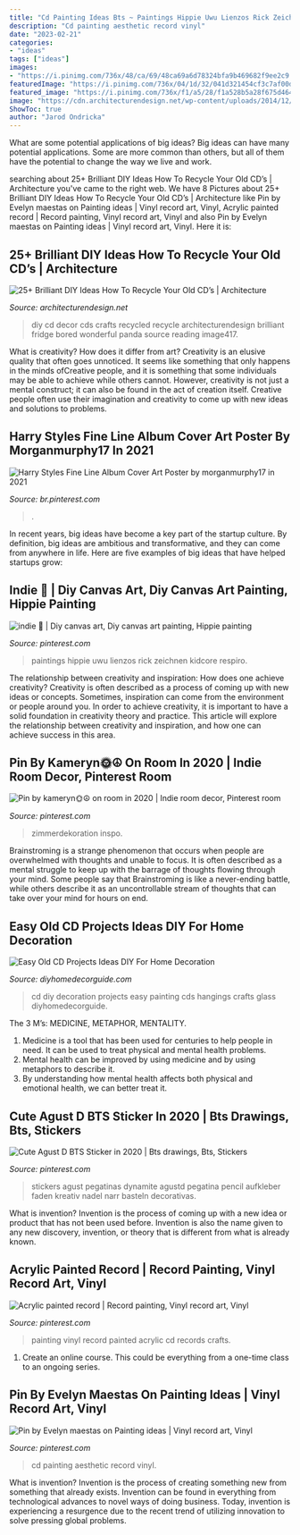 ```yaml
---
title: "Cd Painting Ideas Bts ~ Paintings Hippie Uwu Lienzos Rick Zeichnen Kidcore Respiro"
description: "Cd painting aesthetic record vinyl"
date: "2023-02-21"
categories:
- "ideas"
tags: ["ideas"]
images:
- "https://i.pinimg.com/736x/48/ca/69/48ca69a6d78324bfa9b469682f9ee2c9.jpg"
featuredImage: "https://i.pinimg.com/736x/04/1d/32/041d321454cf3c7af00d43973e76c1e3.jpg"
featured_image: "https://i.pinimg.com/736x/f1/a5/28/f1a528b5a28f675d464b111bcf43aef9.jpg"
image: "https://cdn.architecturendesign.net/wp-content/uploads/2014/12/AD-Recycled-DIY-Old-CD-Crafts-29.jpg"
ShowToc: true
author: "Jarod Ondricka"
---
```



What are some potential applications of big ideas?
Big ideas can have many potential applications. Some are more common than others, but all of them have the potential to change the way we live and work.

	

		
searching about 25+ Brilliant DIY Ideas How To Recycle Your Old CD’s | Architecture you've came to the right web. We have 8 Pictures about 25+ Brilliant DIY Ideas How To Recycle Your Old CD’s | Architecture like Pin by Evelyn maestas on Painting ideas | Vinyl record art, Vinyl, Acrylic painted record | Record painting, Vinyl record art, Vinyl and also Pin by Evelyn maestas on Painting ideas | Vinyl record art, Vinyl. Here it is:
		
    
## 25+ Brilliant DIY Ideas How To Recycle Your Old CD’s | Architecture

<img loading=lazy src="https://cdn.architecturendesign.net/wp-content/uploads/2014/12/AD-Recycled-DIY-Old-CD-Crafts-29.jpg" onerror="this.onerror=null;this.src='https://tse1.mm.bing.net/th?id=OIP.TG8TzOOpJOhc5JWawPOsnQHaJ3&amp;pid=15.1';" alt="25+ Brilliant DIY Ideas How To Recycle Your Old CD’s | Architecture">

_Source: architecturendesign.net_

>diy cd decor cds crafts recycled recycle architecturendesign brilliant fridge bored wonderful panda source reading image417. 

	

What is creativity? How does it differ from art?
Creativity is an elusive quality that often goes unnoticed. It seems like something that only happens in the minds ofCreative people, and it is something that some individuals may be able to achieve while others cannot. However, creativity is not just a mental construct; it can also be found in the act of creation itself. Creative people often use their imagination and creativity to come up with new ideas and solutions to problems.

    
## Harry Styles Fine Line Album Cover Art Poster By Morganmurphy17 In 2021

<img loading=lazy src="https://i.pinimg.com/736x/fe/d0/da/fed0daddd9116c01ab820f00a5029ff8.jpg" onerror="this.onerror=null;this.src='https://tse1.mm.bing.net/th?id=OIP.RR7aJw-wTHsFlG5cWczEBwHaJ3&amp;pid=15.1';" alt="Harry Styles Fine Line Album Cover Art Poster by morganmurphy17 in 2021">

_Source: br.pinterest.com_

>. 

	

In recent years, big ideas have become a key part of the startup culture. By definition, big ideas are ambitious and transformative, and they can come from anywhere in life. Here are five examples of big ideas that have helped startups grow: 

    
## Indie 🍄 | Diy Canvas Art, Diy Canvas Art Painting, Hippie Painting

<img loading=lazy src="https://i.pinimg.com/736x/04/1d/32/041d321454cf3c7af00d43973e76c1e3.jpg" onerror="this.onerror=null;this.src='https://tse2.mm.bing.net/th?id=OIP.bG1JmRkMQk9zE0Sk3nJGPAHaJ3&amp;pid=15.1';" alt="indie 🍄 | Diy canvas art, Diy canvas art painting, Hippie painting">

_Source: pinterest.com_

>paintings hippie uwu lienzos rick zeichnen kidcore respiro. 

	

The relationship between creativity and inspiration: How does one achieve creativity?
Creativity is often described as a process of coming up with new ideas or concepts. Sometimes, inspiration can come from the environment or people around you. In order to achieve creativity, it is important to have a solid foundation in creativity theory and practice. This article will explore the relationship between creativity and inspiration, and how one can achieve success in this area.

    
## Pin By Kameryn🌞☮️ On Room In 2020 | Indie Room Decor, Pinterest Room

<img loading=lazy src="https://i.pinimg.com/736x/7b/3e/6a/7b3e6a504cbb497009ed72352a3dbeb6.jpg" onerror="this.onerror=null;this.src='https://tse1.mm.bing.net/th?id=OIP.31inLO_iaUUidgM8R2bm-gHaNK&amp;pid=15.1';" alt="Pin by kameryn🌞☮️ on room in 2020 | Indie room decor, Pinterest room">

_Source: pinterest.com_

>zimmerdekoration inspo. 

	

Brainstroming is a strange phenomenon that occurs when people are overwhelmed with thoughts and unable to focus. It is often described as a mental struggle to keep up with the barrage of thoughts flowing through your mind. Some people say that Brainstroming is like a never-ending battle, while others describe it as an uncontrollable stream of thoughts that can take over your mind for hours on end.

    
## Easy Old CD Projects Ideas DIY For Home Decoration

<img loading=lazy src="http://diyhomedecorguide.com/wp-content/uploads/2014/07/old-cd-wall-hangings.jpg" onerror="this.onerror=null;this.src='https://tse1.mm.bing.net/th?id=OIP.r79r8XjOccX1xn-vQ6MOCgHaFX&amp;pid=15.1';" alt="Easy Old CD Projects Ideas DIY For Home Decoration">

_Source: diyhomedecorguide.com_

>cd diy decoration projects easy painting cds hangings crafts glass diyhomedecorguide. 

	

The 3 M’s: MEDICINE, METAPHOR, MENTALITY.
1. Medicine is a tool that has been used for centuries to help people in need. It can be used to treat physical and mental health problems.
2. Mental health can be improved by using medicine and by using metaphors to describe it.
3. By understanding how mental health affects both physical and emotional health, we can better treat it.

    
## Cute Agust D BTS Sticker In 2020 | Bts Drawings, Bts, Stickers

<img loading=lazy src="https://i.pinimg.com/736x/87/61/c4/8761c47e1f6be34fc970fc094ad60493.jpg" onerror="this.onerror=null;this.src='https://tse3.mm.bing.net/th?id=OIP.JTRrmf7_SnbjN9Yll_avEgHaHa&amp;pid=15.1';" alt="Cute Agust D BTS Sticker in 2020 | Bts drawings, Bts, Stickers">

_Source: pinterest.com_

>stickers agust pegatinas dynamite agustd pegatina pencil aufkleber faden kreativ nadel narr basteln decorativas. 

	

What is invention?
Invention is the process of coming up with a new idea or product that has not been used before. Invention is also the name given to any new discovery, invention, or theory that is different from what is already known.

    
## Acrylic Painted Record | Record Painting, Vinyl Record Art, Vinyl

<img loading=lazy src="https://i.pinimg.com/736x/f1/a5/28/f1a528b5a28f675d464b111bcf43aef9.jpg" onerror="this.onerror=null;this.src='https://tse3.mm.bing.net/th?id=OIP.EWmlf5BDzMMX2sxp2zlO0QHaJ4&amp;pid=15.1';" alt="Acrylic painted record | Record painting, Vinyl record art, Vinyl">

_Source: pinterest.com_

>painting vinyl record painted acrylic cd records crafts. 

	

1. Create an online course. This could be everything from a one-time class to an ongoing series.

    
## Pin By Evelyn Maestas On Painting Ideas | Vinyl Record Art, Vinyl

<img loading=lazy src="https://i.pinimg.com/736x/48/ca/69/48ca69a6d78324bfa9b469682f9ee2c9.jpg" onerror="this.onerror=null;this.src='https://tse1.mm.bing.net/th?id=OIP.qLjFbOpoOZFTu0Z4V1gCPAHaNI&amp;pid=15.1';" alt="Pin by Evelyn maestas on Painting ideas | Vinyl record art, Vinyl">

_Source: pinterest.com_

>cd painting aesthetic record vinyl. 

	

What is invention?
Invention is the process of creating something new from something that already exists. Invention can be found in everything from technological advances to novel ways of doing business. Today, invention is experiencing a resurgence due to the recent trend of utilizing innovation to solve pressing global problems.

